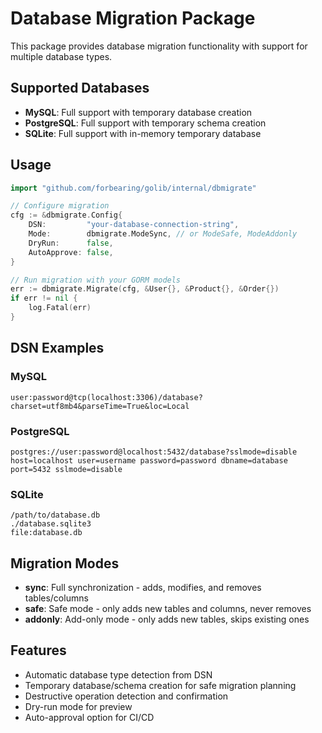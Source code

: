 # Database Migration Package

This package provides database migration functionality with support for multiple database types.

## Supported Databases

- **MySQL**: Full support with temporary database creation
- **PostgreSQL**: Full support with temporary schema creation  
- **SQLite**: Full support with in-memory temporary database

## Usage

```go
import "github.com/forbearing/golib/internal/dbmigrate"

// Configure migration
cfg := &dbmigrate.Config{
    DSN:         "your-database-connection-string",
    Mode:        dbmigrate.ModeSync, // or ModeSafe, ModeAddonly
    DryRun:      false,
    AutoApprove: false,
}

// Run migration with your GORM models
err := dbmigrate.Migrate(cfg, &User{}, &Product{}, &Order{})
if err != nil {
    log.Fatal(err)
}
```

## DSN Examples

### MySQL
```
user:password@tcp(localhost:3306)/database?charset=utf8mb4&parseTime=True&loc=Local
```

### PostgreSQL
```
postgres://user:password@localhost:5432/database?sslmode=disable
host=localhost user=username password=password dbname=database port=5432 sslmode=disable
```

### SQLite
```
/path/to/database.db
./database.sqlite3
file:database.db
```

## Migration Modes

- **sync**: Full synchronization - adds, modifies, and removes tables/columns
- **safe**: Safe mode - only adds new tables and columns, never removes
- **addonly**: Add-only mode - only adds new tables, skips existing ones

## Features

- Automatic database type detection from DSN
- Temporary database/schema creation for safe migration planning
- Destructive operation detection and confirmation
- Dry-run mode for preview
- Auto-approval option for CI/CD